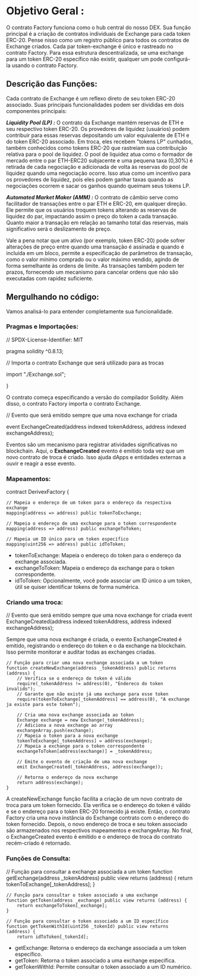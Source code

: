# Objetivo Geral :

O contrato Factory funciona como o hub central do nosso DEX. Sua função principal é a criação de contratos individuais de Exchange para cada token ERC-20. Pense nisso como um registro público para todos os contratos de Exchange criados. Cada par token-exchange é único e rastreado no contrato Factory. Para essa estrutura descentralizada, se uma exchange para um token ERC-20 específico não existir, qualquer um pode configurá-la usando o contrato Factory.

## Descrição das Funções:

Cada contrato de Exchange é um reflexo direto de seu token ERC-20 associado. 
Suas principais funcionalidades podem ser divididas em dois componentes principais:

***Liquidity Pool (LP) :*** 
O contrato da Exchange mantém reservas de ETH e seu respectivo token ERC-20. Os provedores de liquidez (usuários) podem contribuir para essas reservas depositando um valor equivalente de ETH e do token ERC-20 associado. Em troca, eles recebem "tokens LP" cunhados, também conhecidos como tokens ERC-20 que rastreiam sua contribuição relativa para o pool de liquidez. O pool de liquidez atua como o formador de mercado entre o par ETH-ERC20 subjacente e uma pequena taxa (0,30%) é retirada de cada negociação e adicionada de volta às reservas do pool de liquidez quando uma negociação ocorre. Isso atua como um incentivo para os provedores de liquidez, pois eles podem ganhar taxas quando as negociações ocorrem e sacar os ganhos quando queimam seus tokens LP.

***Automated Market Maker (AMM) :*** 
O contrato de câmbio serve como facilitador de transações entre o par ETH e ERC-20, em qualquer direção. Ele permite que os usuários troquem tokens alterando as reservas de liquidez do par, impactando assim o preço do token a cada transação. Quanto maior a transação em relação ao tamanho total das reservas, mais significativo será o deslizamento de preço. 

Vale a pena notar que um ativo (por exemplo, token ERC-20) pode sofrer alterações de preço entre quando uma transação é assinada e quando é incluída em um bloco, permite a especificação de parâmetros de transação, como o valor mínimo comprado ou o valor máximo vendido, agindo de forma semelhante às ordens de limite. As transações também podem ter prazos, fornecendo um mecanismo para cancelar ordens que não são executadas com rapidez suficiente.

## Mergulhando no código:
Vamos analisá-lo para entender completamente sua funcionalidade.

### Pragmas e  Importações:


// SPDX-License-Identifier: MIT

pragma solidity ^0.8.13;

// Importa o contrato Exchange que será utilizado para as trocas

import "./Exchange.sol";

}


O contrato começa especificando a versão do compilador Solidity. 
Além disso, o contrato Factory importa o contrato Exchange.

// Evento que será emitido sempre que uma nova exchange for criada

event ExchangeCreated(address indexed tokenAddress, address indexed exchangeAddress);
    
Eventos são um mecanismo para registrar atividades significativas no blockchain. Aqui, o **ExchangeCreated** evento é emitido toda vez que um novo contrato de troca é criado. 
Isso ajuda dApps e entidades externas a ouvir e reagir a esse evento.

### Mapeamentos:

contract DerivexFactory {

    // Mapeia o endereço de um token para o endereço da respectiva exchange
    mapping(address => address) public tokenToExchange;
    
    // Mapeia o endereço de uma exchange para o token correspondente
    mapping(address => address) public exchangeToToken;
    
    // Mapeia um ID único para um token específico
    mapping(uint256 => address) public idToToken;

- tokenToExchange: Mapeia o endereço do token para o endereço da exchange associada.
- exchangeToToken: Mapeia o endereço da exchange para o token correspondente.
- idToToken: Opcionalmente, você pode associar um ID único a um token, útil se quiser identificar tokens de forma numérica.

### Criando uma troca:

 // Evento que será emitido sempre que uma nova exchange for criada
    event ExchangeCreated(address indexed tokenAddress, address indexed exchangeAddress);

Sempre que uma nova exchange é criada, o evento ExchangeCreated é emitido, registrando o endereço do token e o da exchange na blockchain. 
Isso permite monitorar e auditar todas as exchanges criadas.

    // Função para criar uma nova exchange associada a um token
    function createNewExchange(address _tokenAddress) public returns (address) {
        // Verifica se o endereço do token é válido
        require(_tokenAddress != address(0), "Endereco do token invalido");
        // Garante que não existe já uma exchange para esse token
        require(tokenToExchange[_tokenAddress] == address(0), "A exchange ja existe para este token");

        // Cria uma nova exchange associada ao token
        Exchange exchange = new Exchange(_tokenAddress);
        // Adiciona a nova exchange ao array
        exchangeArray.push(exchange);
        // Mapeia o token para a nova exchange
        tokenToExchange[_tokenAddress] = address(exchange);
        // Mapeia a exchange para o token correspondente
        exchangeToToken[address(exchange)] = _tokenAddress;

        // Emite o evento de criação de uma nova exchange
        emit ExchangeCreated(_tokenAddress, address(exchange));

        // Retorna o endereço da nova exchange
        return address(exchange);
    }

A createNewExchange função facilita a criação de um novo contrato de troca para um token fornecido. Ela verifica se o endereço do token é válido e se o endereço para o token ERC-20 fornecido já existe. Então, o contrato Factory cria uma nova instância do Exchange contrato com o endereço do token fornecido. Depois, o novo endereço de troca e seu token associado são armazenados nos respectivos mapeamentos e exchangeArray. No final, o ExchangeCreated evento é emitido e o endereço de troca do contrato recém-criado é retornado.

### Funções de Consulta:

 // Função para consultar a exchange associada a um token
    function getExchange(address _tokenAddress) public view returns (address) {
        return tokenToExchange[_tokenAddress];
    }

    // Função para consultar o token associado a uma exchange
    function getToken(address _exchange) public view returns (address) {
        return exchangeToToken[_exchange];
    }

    // Função para consultar o token associado a um ID específico
    function getTokenWithId(uint256 _tokenId) public view returns (address) {
        return idToToken[_tokenId];

- getExchange: Retorna o endereço da exchange associada a um token específico.
- getToken: Retorna o token associado a uma exchange específica.
- getTokenWithId: Permite consultar o token associado a um ID numérico.

